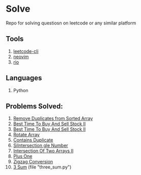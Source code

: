 # Solve

Repo for solving questiosn on leetcode or any similar platform

## Tools

1. [leetcode-cli](https://github.com/clearloop/leetcode-cli)
2. [neovim](https://neovim.io/)
3. [rio](https://raphamorim.io/rio/)

## Languages

1. Python

## Problems Solved:

1. [Remove Duplicates from Sorted Array](https://leetcode.com/problems/remove-duplicates-from-sorted-array/)
2. [Best Time To Buy And Sell Stock II](https://leetcode.com/problems/best-time-to-buy-and-sell-stock-ii/)
3. [Best Time To Buy And Sell Stock II](https://leetcode.com/problems/best-time-to-buy-and-sell-stock-ii/)
4. [Rotate Array](https://leetcode.com/problems/rotate-array/)
5. [Contains Duplicate](https://leetcode.com/problems/contains-duplicate/)
6. [SiIntersection gle Number](https://leetcode.com/problems/single-number/)
7. [Intersection Of Two Arrays II](https://leetcode.com/problems/single-number/)
8. [Plus One](https://leetcode.com/problems/plus-one/)
9. [Zigzag Conversion](https://leetcode.com/problems/zigzag-conversion)
10. [3 Sum](https://leetcode.com/problems/3sum) (file "three_sum.py")

